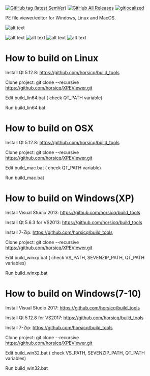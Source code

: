 [![GitHub tag (latest SemVer)](https://img.shields.io/github/tag/horsicq/XPEViewer.svg)](https://github.com/horsicq/XPEViewer/releases)
[![GitHub All Releases](https://img.shields.io/github/downloads/horsicq/XPEViewer/total.svg)](https://github.com/horsicq/XPEViewer/releases)
[![gitlocalized ](https://gitlocalize.com/repo/4736/whole_project/badge.svg)](https://gitlocalize.com/repo/4736/whole_project?utm_source=badge)

PE file viewer/editor for Windows, Linux and MacOS.

![alt text](https://github.com/horsicq/XPEViewer/blob/master/mascots/xpeviewer.png "Mascot")

![alt text](https://github.com/horsicq/XPEViewer/blob/master/docs/1.png "1")
![alt text](https://github.com/horsicq/XPEViewer/blob/master/docs/2.png "2")
![alt text](https://github.com/horsicq/XPEViewer/blob/master/docs/3.png "3")
![alt text](https://github.com/horsicq/XPEViewer/blob/master/docs/4.png "4")

How to build on Linux
=======

Install Qt 5.12.8: https://github.com/horsicq/build_tools

Clone project: git clone --recursive https://github.com/horsicq/XPEViewer.git

Edit build_lin64.bat ( check QT_PATH variable)

Run build_lin64.bat

How to build on OSX
=======

Install Qt 5.12.8: https://github.com/horsicq/build_tools

Clone project: git clone --recursive https://github.com/horsicq/XPEViewer.git

Edit build_mac.bat ( check QT_PATH variable)

Run build_mac.bat

How to build on Windows(XP)
=======

Install Visual Studio 2013: https://github.com/horsicq/build_tools

Install Qt 5.6.3 for VS2013: https://github.com/horsicq/build_tools

Install 7-Zip: https://github.com/horsicq/build_tools

Clone project: git clone --recursive https://github.com/horsicq/XPEViewer.git

Edit build_winxp.bat ( check VS_PATH,  SEVENZIP_PATH, QT_PATH variables)

Run build_winxp.bat

How to build on Windows(7-10)
=======

Install Visual Studio 2017: https://github.com/horsicq/build_tools

Install Qt 5.12.8 for VS2017: https://github.com/horsicq/build_tools

Install 7-Zip: https://github.com/horsicq/build_tools

Clone project: git clone --recursive https://github.com/horsicq/XPEViewer.git

Edit build_win32.bat ( check VS_PATH,  SEVENZIP_PATH, QT_PATH variables)

Run build_win32.bat
